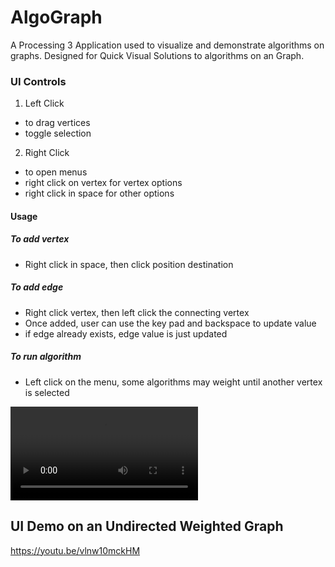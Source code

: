 # AlgoGraph
A Processing 3 Application used to visualize and demonstrate algorithms on graphs. 
Designed for Quick Visual Solutions to algorithms on an Graph. 

### UI Controls
1. Left Click
  * to drag vertices
  * toggle selection
2. Right Click
  * to open menus
  * right click on vertex for vertex options
  * right click in space for other options

#### Usage
##### To add vertex
* Right click in space, then click position destination
##### To add edge
* Right click vertex, then left click the connecting vertex
* Once added, user can use the key pad and backspace to update value
* if edge already exists, edge value is just updated
##### To run algorithm
 * Left click on the menu, some algorithms may weight until another vertex is selected

![Alt text](img/quick_demo.webm)

## UI Demo on an Undirected Weighted Graph
https://youtu.be/vlnw10mckHM